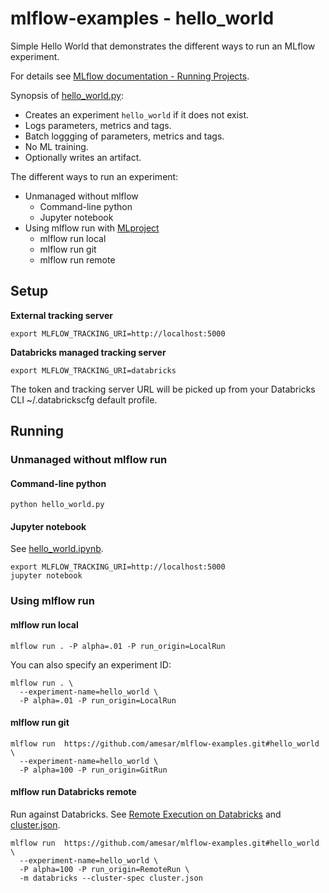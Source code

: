 
# mlflow-examples - hello_world

Simple Hello World that demonstrates the different ways to run an MLflow experiment.

For details see [MLflow documentation - Running Projects](https://mlflow.org/docs/latest/projects.html#running-projects).

Synopsis of [hello_world.py](hello_world.py):
* Creates an experiment `hello_world` if it does not exist. 
* Logs parameters, metrics and tags.
* Batch loggging of parameters, metrics and tags.
* No ML training.
* Optionally writes an artifact.

The different ways to run an experiment:
* Unmanaged without mlflow
  * Command-line python
  * Jupyter notebook
* Using mlflow run with [MLproject](MLproject)
  * mlflow run local
  * mlflow run git
  * mlflow run remote

## Setup

**External tracking server**
```
export MLFLOW_TRACKING_URI=http://localhost:5000
```

**Databricks managed tracking server**
```
export MLFLOW_TRACKING_URI=databricks
```
The token and tracking server URL will be picked up from your Databricks CLI ~/.databrickscfg default profile.

## Running

### Unmanaged without mlflow run
#### Command-line python
```
python hello_world.py
```

#### Jupyter notebook
See [hello_world.ipynb](hello_world.ipynb).
```
export MLFLOW_TRACKING_URI=http://localhost:5000
jupyter notebook
```

### Using mlflow run

#### mlflow run local
```
mlflow run . -P alpha=.01 -P run_origin=LocalRun 
```
You can also specify an experiment ID:
```
mlflow run . \
  --experiment-name=hello_world \
  -P alpha=.01 -P run_origin=LocalRun
```

#### mlflow run git
```
mlflow run  https://github.com/amesar/mlflow-examples.git#hello_world \
  --experiment-name=hello_world \
  -P alpha=100 -P run_origin=GitRun
```
#### mlflow run Databricks remote
Run against Databricks. See [Remote Execution on Databricks](https://mlflow.org/docs/latest/projects.html#run-an-mlflow-project-on-databricks) and [cluster.json](cluster.json).
```
mlflow run  https://github.com/amesar/mlflow-examples.git#hello_world \
  --experiment-name=hello_world \
  -P alpha=100 -P run_origin=RemoteRun \
  -m databricks --cluster-spec cluster.json
```
